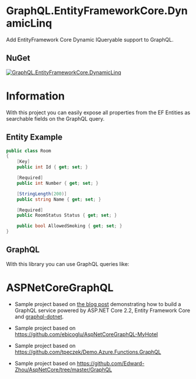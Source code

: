 # GraphQL.EntityFrameworkCore.DynamicLinq

Add EntityFramework Core Dynamic IQueryable support to GraphQL.


## NuGet
[![GraphQL.EntityFrameworkCore.DynamicLinq](https://buildstats.info/nuget/GraphQL.EntityFrameworkCore.DynamicLinq)](https://www.nuget.org/packages/GraphQL.EntityFrameworkCore.DynamicLinq)



# Information

With this project you can easily expose all properties from the EF Entities as searchable fields on the GraphQL query.

## Entity Example

``` c#
public class Room
{
    [Key]
    public int Id { get; set; }

    [Required]
    public int Number { get; set; }

    [StringLength(200)]
    public string Name { get; set; }

    [Required]
    public RoomStatus Status { get; set; }

    public bool AllowedSmoking { get; set; }
}
```

## GraphQL

With this library you can use GraphQL queries like:


























# ASPNetCoreGraphQL
- Sample project based on <a href="https://fullstackmark.com/post/17/building-a-graphql-api-with-aspnet-core-2-and-entity-framework-core">the blog post</a> demonstrating how to build a GraphQL service powered by ASP.NET Core 2.2, Entity Framework Core and <a href="https://github.com/graphql-dotnet/graphql-dotnet" target="_blank">graphql-dotnet</a>.

- Sample project based on https://github.com/ebicoglu/AspNetCoreGraphQL-MyHotel

- Sample project based on https://github.com/tpeczek/Demo.Azure.Functions.GraphQL

- Sample project based on https://github.com/Edward-Zhou/AspNetCore/tree/master/GraphQL